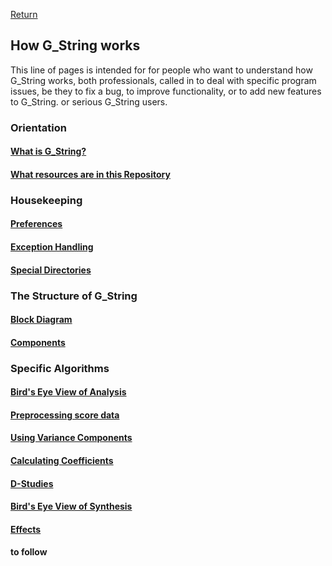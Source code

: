 [Return](../../../)
## How G_String works ##
This line of pages is intended for for people who want to understand how G_String works, both professionals, called in to deal with specific program issues, be they to fix a bug, to improve functionality, or to add new features to G_String. or serious G_String users.  
### Orientation ###
#### [What is G_String?](What_is_G_String.md)
#### [What resources are in this Repository](resources_prof.md)
### Housekeeping  ###
#### [Preferences](Preferences.md)
#### [Exception Handling](Exceptions.md)
#### [Special Directories](Directories.md)
### The Structure of G_String ###
#### [Block Diagram](Block_Diagram.md)
#### [Components](Structure.md)
### Specific Algorithms ###
#### [Bird's Eye View of Analysis](AnaBird.md)
#### [Preprocessing score data](preprocessing.md)
#### [Using Variance Components](VarianceComponents.md)
#### [Calculating Coefficients](Coefficients.md)
#### [D-Studies](D_Study.md)
#### [Bird's Eye View of Synthesis](SynBird.md)
#### [Effects](Effects.md)
#### to follow
